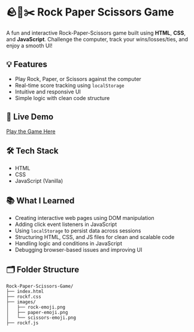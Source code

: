 # 🪨📄✂️ Rock Paper Scissors Game

A fun and interactive Rock-Paper-Scissors game built using **HTML**, **CSS**, and **JavaScript**. Challenge the computer, track your wins/losses/ties, and enjoy a smooth UI!

## 💡 Features

- Play Rock, Paper, or Scissors against the computer
- Real-time score tracking using `localStorage`
- Intuitive and responsive UI
- Simple logic with clean code structure

## 🚀 Live Demo

[Play the Game Here](https://sh-a-gun.github.io/Rock-Paper-Scissors-Game/)

## 🛠️ Tech Stack

- HTML
- CSS
- JavaScript (Vanilla)

## 📚 What I Learned

- Creating interactive web pages using DOM manipulation  
- Adding click event listeners in JavaScript  
- Using `localStorage` to persist data across sessions  
- Structuring HTML, CSS, and JS files for clean and scalable code  
- Handling logic and conditions in JavaScript  
- Debugging browser-based issues and improving UI


## 🗂️ Folder Structure

```
Rock-Paper-Scissors-Game/
├── index.html
├── rockf.css
├── images/
│   ├── rock-emoji.png
│   ├── paper-emoji.png
│   └── scissors-emoji.png
├── rockf.js

```



